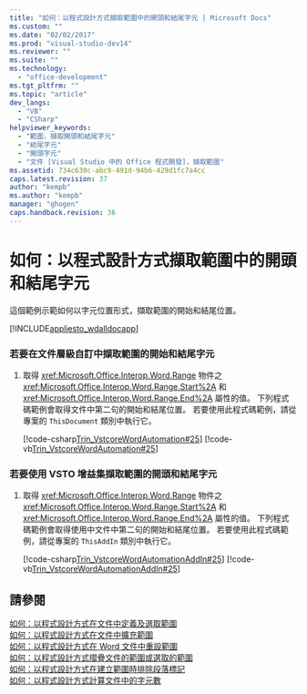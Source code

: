 ```yaml
---
title: "如何：以程式設計方式擷取範圍中的開頭和結尾字元 | Microsoft Docs"
ms.custom: ""
ms.date: "02/02/2017"
ms.prod: "visual-studio-dev14"
ms.reviewer: ""
ms.suite: ""
ms.technology: 
  - "office-development"
ms.tgt_pltfrm: ""
ms.topic: "article"
dev_langs: 
  - "VB"
  - "CSharp"
helpviewer_keywords: 
  - "範圍，擷取開頭和結尾字元"
  - "結尾字元"
  - "開頭字元"
  - "文件 [Visual Studio 中的 Office 程式開發]，擷取範圍"
ms.assetid: 734c630c-abc9-491d-94b6-429d1fc7a4cc
caps.latest.revision: 37
author: "kempb"
ms.author: "kempb"
manager: "ghogen"
caps.handback.revision: 36
---
```

# 如何：以程式設計方式擷取範圍中的開頭和結尾字元
  這個範例示範如何以字元位置形式，擷取範圍的開始和結尾位置。  
  
 [!INCLUDE[appliesto_wdalldocapp](../vsto/includes/appliesto-wdalldocapp-md.md)]  
  
### 若要在文件層級自訂中擷取範圍的開始和結尾字元  
  
1.  取得 <xref:Microsoft.Office.Interop.Word.Range> 物件之 <xref:Microsoft.Office.Interop.Word.Range.Start%2A> 和 <xref:Microsoft.Office.Interop.Word.Range.End%2A> 屬性的值。 下列程式碼範例會取得文件中第二句的開始和結尾位置。 若要使用此程式碼範例，請從專案的 `ThisDocument` 類別中執行它。  
  
     [!code-csharp[Trin_VstcoreWordAutomation#25](../snippets/csharp/VS_Snippets_OfficeSP/Trin_VstcoreWordAutomation/CS/ThisDocument.cs#25)]
     [!code-vb[Trin_VstcoreWordAutomation#25](../snippets/visualbasic/VS_Snippets_OfficeSP/Trin_VstcoreWordAutomation/VB/ThisDocument.vb#25)]  
  
### 若要使用 VSTO 增益集擷取範圍的開頭和結尾字元  
  
1.  取得 <xref:Microsoft.Office.Interop.Word.Range> 物件之 <xref:Microsoft.Office.Interop.Word.Range.Start%2A> 和 <xref:Microsoft.Office.Interop.Word.Range.End%2A> 屬性的值。 下列程式碼範例會取得使用中文件中第二句的開始和結尾位置。 若要使用此程式碼範例，請從專案的 `ThisAddIn` 類別中執行它。  
  
     [!code-csharp[Trin_VstcoreWordAutomationAddIn#25](../snippets/csharp/VS_Snippets_OfficeSP/Trin_VstcoreWordAutomationAddIn/CS/ThisAddIn.cs#25)]
     [!code-vb[Trin_VstcoreWordAutomationAddIn#25](../snippets/visualbasic/VS_Snippets_OfficeSP/Trin_VstcoreWordAutomationAddIn/VB/ThisAddIn.vb#25)]  
  
## 請參閱  
 [如何：以程式設計方式在文件中定義及選取範圍](../vsto/how-to-programmatically-define-and-select-ranges-in-documents.md)   
 [如何：以程式設計方式在文件中擴充範圍](../vsto/how-to-programmatically-extend-ranges-in-documents.md)   
 [如何：以程式設計方式在 Word 文件中重設範圍](../vsto/how-to-programmatically-reset-ranges-in-word-documents.md)   
 [如何：以程式設計方式摺疊文件的範圍或選取的範圍](../vsto/how-to-programmatically-collapse-ranges-or-selections-in-documents.md)   
 [如何：以程式設計方式在建立範圍時排除段落標記](../vsto/how-to-programmatically-exclude-paragraph-marks-when-creating-ranges.md)   
 [如何：以程式設計方式計算文件中的字元數](../vsto/how-to-programmatically-count-characters-in-documents.md)  
  
  